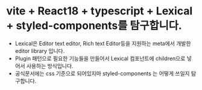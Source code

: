 # vite + React18 + typescript + Lexical + styled-components를 탐구합니다.
* Lexical은 Editor text editor, Rich text Editor등을 지원하는 meta에서 개발한 editor library 입니다.
* Plugin 패턴으로 필요한 기능들을 만들어서 Lexical 컴포넌트에 children으로 넣어서 사용하는 방식입니다.
* 공식문서에는 css 기준으로 되어있지마 styled-components 는 어떻게 쓰일지 탐구합니다.
